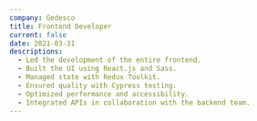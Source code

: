 ```yaml
---
company: Gedesco
title: Frontend Developer
current: false
date: 2021-03-31
descriptions:
  - Led the development of the entire frontend.
  - Built the UI using React.js and Sass.
  - Managed state with Redux Toolkit.
  - Ensured quality with Cypress testing.
  - Optimized performance and accessibility.
  - Integrated APIs in collaboration with the backend team.
---
```

